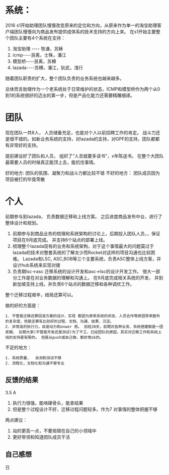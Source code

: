 
# 系统：
2016 s1开始助理团队慢慢改变原来的定位和方向，从原来作为单一的淘宝助理客户端团队慢慢向为商品发布提供成体系的技术支持的方向上来。
在s1开始主要整个团队主要有4个系统在支持：

1. 淘宝助理 ---- 牧谦，苏稣
2. icmp----艮离，士殊，潘江
3. 模型桥----艮离，苏樽
4. lazada----苏樽，潘江，狄武，浅行

随着团队职责的扩大，整个团队负责的业务系统也越来越多。

总体而言助理作为一个老系统处于日常维护的状态，ICMP和模型桥作为两个从0到1的系统很好的迈出的第一步，但是产品化能力还需要精雕细琢。

# 团队
现在团队一共8人， 人员储备充足，也是对个人以前招聘工作的肯定。 战斗力还是很不错的。如新业务系统的支持，对lazada的支持，对GPF的支持，团队都都有非常好的支持。

提前建设好了团队和人员， 组织了“人丑就要多读书”，x年陈送书。 在整个大团队最需要人员的时候真正能顶上去，能抗住事情。

好的地方: 团队的氛围、凝聚力和战斗力都比较不错
不好的地方： 团队成员因为项目被打的毕竟零散

# 个人

前期参与到lazada， 负责数据迁移和上线方案。 之后进度商品发布中台，进行了整体设计和规划。

1. 前期参与到商品业务的梳理和系统架构的讨论上，后期投入团队人员，，保证项目在9月底完成。 并支持6个站点的部署上线。
2.  梳理整个lazada现有的业务和系统架构，对于这个事情最大的问题莫过于 lazada的技术对整套系统的了解太少而Rocket对这样的项目沟通也比较困难。 Lazada有LSC, ASC,BOB等三个主要系统，负责ASC整体上线方案，并设计hub系统来实现对接
3. 负责期lsc->asc 迁移系统的设计开发和asc->lsc的设计开发工作。 很大一部分工作是在对业务数据的理解和沟通上。 在9月底完成相关系统的开发， 并到新加坡支持上线，并负责6个站点的数据迁移和各种调优工作。 

整个迁移过程艰辛，结局还算可以。

做的好的方面是： 

    1. 不管是迁移还算回滚方案的设计、实现 都因为原来系统的状态、人员合作等原因带来额外的复杂度，但是还算有比较好的过程、文档、沟通、结果、沉淀。
    2. 非常高的执行力，自驱动力和onwer 感。 加班20天，前期对各种业务、系统搭建都是一团浆糊， 后期大家(不管是开发还是测试)为了干工，已经团队的原因，其实对迁移工作和系统上线的支持是有限的。 但是从push或自己做，都非常ok的。


不足的地方： 

    1. 系统质量，  自测和测试不够
    2. 流程化，文档化和沟通不够专业   


## 反馈的结果

3.5 A
1. 执行力很强，能啃硬骨头，能拿结果
2. 但是整个过程设计不好，迁移过程问题较多。作为7 对事情的整体把握不够

两点建议：
1. 站的更高一点，不要局限在自己的小领域中
2. 更好带领和知道团队成员干活

## 自己感想

日
